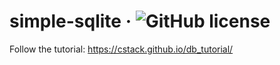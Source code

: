 # simple-sqlite &middot; ![GitHub license](https://img.shields.io/badge/license-MIT-blue.svg)

Follow the tutorial: https://cstack.github.io/db_tutorial/